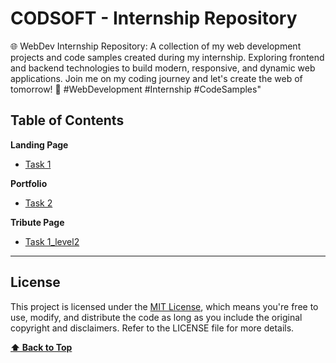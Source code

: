 # CODSOFT - Internship Repository

🌐 WebDev Internship Repository: A collection of my web development projects and code samples created during my internship. Exploring frontend and backend technologies to build modern, responsive, and dynamic web applications. Join me on my coding journey and let's create the web of tomorrow! 🚀 #WebDevelopment #Internship #CodeSamples"

## Table of Contents

**Landing Page**

- [Task 1](https://github.com/duhnush/CODSOFT/tree/e1a7d29eb8ccdac7e572bdea808682a2c82fe42b/task1)

**Portfolio**

- [Task 2](https://github.com/duhnush/CODSOFT/tree/d5c873e38dcbfe2ccb92e38d3e91175631373078/task2)

**Tribute Page**

- [Task 1_level2]([https://github.com/duhnush/CODSOFT/tree/d5c873e38dcbfe2ccb92e38d3e91175631373078/task2](https://github.com/duhnush/CODSOFT/tree/af5d9a4d8f3a5bc999d7bba1e846207893509d41/task1(level2)))



---

## License

This project is licensed under the [MIT License](LICENSE), which means you're free to use, modify, and distribute the code as long as you include the original copyright and disclaimers. Refer to the LICENSE file for more details.

**[⬆ Back to Top](#table-of-contents)**
